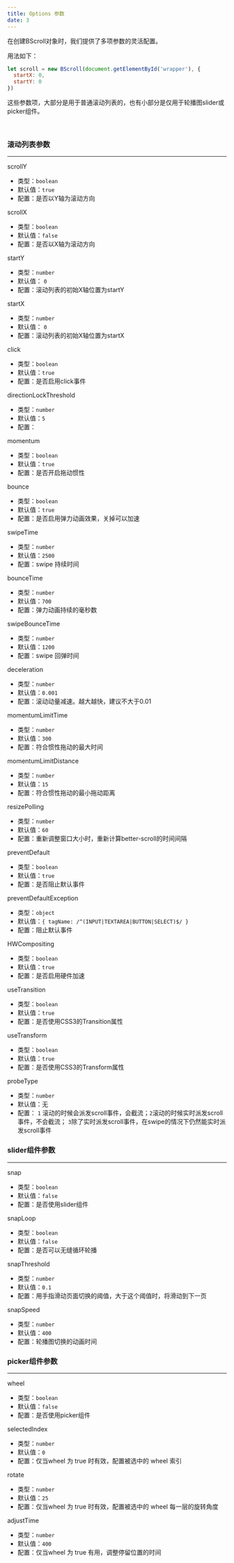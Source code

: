 ```yaml
---
title: Options 参数
date: 3
---
```


在创建BScroll对象时，我们提供了多项参数的灵活配置。

用法如下：

```javascript
let scroll = new BScroll(document.getElementById('wrapper'), {
  startX: 0,
  startY: 0
})
```

这些参数项，大部分是用于普通滚动列表的，也有小部分是仅用于轮播图slider或picker组件。

​	

### **滚动列表参数**

------

scrollY

- 类型：`boolean`
- 默认值：`true`
- 配置：是否以Y轴为滚动方向

scrollX

- 类型：`boolean`
- 默认值：`false`
- 配置：是否以X轴为滚动方向

startY

- 类型：`number`
- 默认值： `0` 
- 配置：滚动列表的初始X轴位置为startY

startX

- 类型：`number`
- 默认值： `0` 
- 配置：滚动列表的初始X轴位置为startX

click

- 类型：`boolean`
- 默认值：`true`
- 配置：是否启用click事件

directionLockThreshold

- 类型：`number`
- 默认值：`5`
- 配置：

momentum

- 类型：`boolean`
- 默认值：`true`
- 配置：是否开启拖动惯性

bounce

- 类型：`boolean`
- 默认值：`true`
- 配置：是否启用弹力动画效果，关掉可以加速

swipeTime

- 类型：`number`
- 默认值：`2500`
- 配置：swipe 持续时间

bounceTime

- 类型：`number`
- 默认值：`700`
- 配置：弹力动画持续的毫秒数

swipeBounceTime

- 类型：`number`
- 默认值：`1200`
- 配置：swipe 回弹时间

deceleration

- 类型：`number`
- 默认值：`0.001`
- 配置：滚动动量减速。越大越快，建议不大于0.01

momentumLimitTime

- 类型：`number`
- 默认值：`300`
- 配置：符合惯性拖动的最大时间

momentumLimitDistance

- 类型：`number`
- 默认值：`15`
- 配置：符合惯性拖动的最小拖动距离

resizePolling

- 类型：`number`
- 默认值：`60`
- 配置：重新调整窗口大小时，重新计算better-scroll的时间间隔

preventDefault

- 类型：`boolean`
- 默认值：`true`
- 配置：是否阻止默认事件

preventDefaultException

- 类型：`object`
- 默认值：`{ tagName: /^(INPUT|TEXTAREA|BUTTON|SELECT)$/ }`
- 配置：阻止默认事件

HWCompositing

- 类型：`boolean`
- 默认值：`true`
- 配置：是否启用硬件加速

useTransition

- 类型：`boolean`
- 默认值：`true`
- 配置：是否使用CSS3的Transition属性

useTransform

- 类型：`boolean`
- 默认值：`true`
- 配置：是否使用CSS3的Transform属性

probeType

- 类型：`number`
- 默认值：无
- 配置： `1` 滚动的时候会派发scroll事件，会截流；`2`滚动的时候实时派发scroll事件，不会截流； `3`除了实时派发scroll事件，在swipe的情况下仍然能实时派发scroll事件
  ​

### **slider组件参数**

------

snap

- 类型：`boolean`
- 默认值：`false`
- 配置：是否使用slider组件

snapLoop

- 类型：`boolean`
- 默认值：`false`
- 配置：是否可以无缝循环轮播

snapThreshold

- 类型：`number`
- 默认值：`0.1`
- 配置：用手指滑动页面切换的阈值，大于这个阈值时，将滑动到下一页

snapSpeed

- 类型：`number`
- 默认值：`400`
- 配置：轮播图切换的动画时间
  ​

### **picker组件参数**

------

wheel

- 类型：`boolean`
- 默认值：`false`
- 配置：是否使用picker组件

selectedIndex

- 类型：`number`
- 默认值：`0`
- 配置：仅当wheel 为 true 时有效，配置被选中的 wheel 索引

rotate

- 类型：`number`
- 默认值：`25`
- 配置：仅当wheel 为 true 时有效，配置被选中的 wheel 每一层的旋转角度

adjustTime

- 类型：`number`
- 默认值：`400`
- 配置：仅当wheel 为 true 有用，调整停留位置的时间

